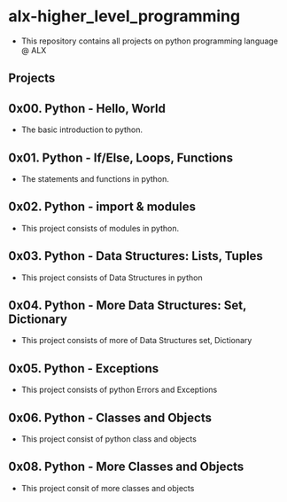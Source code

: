 # alx-higher_level_programming

* This repository contains all projects on python programming language @ ALX 

## Projects  

## 0x00. Python - Hello, World
 * The basic introduction to python.

## 0x01. Python - If/Else, Loops, Functions
 * The statements and functions in python.

## 0x02. Python - import & modules
 * This project consists of modules in python.

## 0x03. Python - Data Structures: Lists, Tuples
 * This project consists of Data Structures in python

## 0x04. Python - More Data Structures: Set, Dictionary
 * This project consists of more of Data Structures set, Dictionary

## 0x05. Python - Exceptions
 * This project consists of python Errors and Exceptions

## 0x06. Python - Classes and Objects
 * This project consist of python class and objects

## 0x08. Python - More Classes and Objects
 * This project consit of more classes and objects
